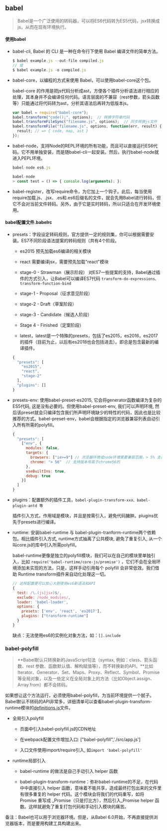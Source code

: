 ## babel

  > Babel是一个广泛使用的转码器，可以将ES6代码转为ES5代码，jsx转换成js，从而在现有环境执行。

#### 使用babel

* babel-cli, Babel 的 CLI 是一种在命令行下使用 Babel 编译文件的简单方法。

  ```js
  $ babel example.js --out-file compiled.js
  // 或
  $ babel example.js -o compiled.js
  ```

* babel-core，以编程的方式来使用 Babel，可以使用babel-core这个包。

  babel-core 的作用是把js代码分析成ast，方便各个插件分析语法进行相应的处理，其本身并不会编译任何代码。语言层面的不兼容（rest参数，箭头函数等）只能通过将代码转为ast，分析其语法后再转为低版本js。

  ```js
  var babel = require("babel-core");
  babel.transform("code();", options);  // 转换字符串代码
  babel.transformFileSync("filename.js", options);  // 同步转换js文件
  babel.transformFile("filename.js", options, function(err, result) {
    result; // => { code, map, ast }
  });
  ```

* babel-node，支持Node的REPL环境的所有功能，而且可以直接运行ES6代码。它不用单独安装，而是随babel-cli一起安装。然后，执行babel-node就进入PEPL环境。

  ```js
  babel-node es6.js

  babel-node
  > const test = () => { console.log(arguments); };
  ```

* babel-register，改写require命令，为它加上一个钩子。此后，每当使用require加载.js、.jsx、.es和.es6后缀名的文件，就会先用Babel进行转码，但它不会对当前文件转码。另外，由于它是实时转码，所以只适合在开发环境使用。

#### babel配置文件.babelrc

* presets：字段设定转码规则，官方提供一定的规则集，你可以根据需要安装。ES7不同阶段语法提案的转码规则（共有4个阶段。

  - es2015 预先加载es6编译的相关模块

  - react 需要编译jsx，需要预先加载"react"模块

  - stage-0 - Strawman（展示阶段） 对ES7一些提案的支持，Babel通过插件的方式引入，让Babel可以编译ES7代码 `transform-do-expressions、transform-function-bind`

  - stage-1 - Proposal（征求意见阶段）

  - stage-2 - Draft（草案阶段）

  - stage-3 - Candidate（候选人阶段）

  - Stage 4 - Finished（定案阶段）

  - latest，latest是一个特殊的presets，包括了es2015，es2016，es2017的插件（目前为止，以后有es2018也会包括进去）。即总是包含最新的编译插件。

  ```js
  {
    "presets": [
      "es2015",
      "react",
      "stage-2"
    ],
    "plugins": []
  }
  ```

* presets-env: 使用babel-preset-es2015, 它会将generator函数编译为复杂的ES5代码, 这是没有必要的。但使用babel-preset-env, 我们可以声明环境, 然后该preset就会只编译包含我们所声明环境缺少的特性的代码，因此也是比较推荐的方式。babel-preset-env，babel会根据指定的浏览器兼容列表自动引入所有所需的polyfill。

  ```js
  {
    "presets": [
      ["env", {
        modules: false,
        targets: {
          browsers: ["ie>=9"] // 浏览器环境或node环境需要兼容范围，> 5% 支持市场份额超过5%的浏览器
          chrome: "> 56"  // 支持版本号高于chrome56的
        },
        useBuiltIns: true,
        debug: true
      }]
    ]
  }
  ```

* plugins：配置额外的插件工具，`babel-plugin-transform-xxx、babel-plugin-antd 等`

  插件引入方式，作用域是模块，并且是按需引入，避免代码臃肿。plugins优先于presets进行编译。

* runtime: 安装babel-runtime 与 babel-plugin-tranform-runtime两个依赖包。相比插件引入方式, runtime方式抽离了公共模块, 避免了重复引入, 从一个叫core.js的库中引入所需polyfill。

  babel-runtime更像是独立的polyfill模块，我们可以在自己的模块里单独引入，比如 `require('babel-runtime/core-js/promise')` ，它们不会在全局环境添加未实现的方法，只是，这样手动引用每个 polyfill 会非常低效。我们借助 Runtime transform插件来自动化处理这一切。

  ```js
  // 这样配置便可以放心大胆使用es6新语法和API
  {
    test: /\.(js|jsx)$/,
    exclude: /node_modules/,
    loader: 'babel-loader',
    options: {
      presets: ['env', 'react', 'es2017'],
      plugins: ["transform-runtime"]
    }
  }
  ```

  缺点：无法使用es6的实例化对象方法，如：`[].include`

### babel-polyfill

> **Babel默认只转换新的JavaScript句法（syntax, 例如：class、箭头函数、rest 参数、函数默认值、解构赋值等），而不转换新的API，**比如Iterator、Generator、Set、Maps、Proxy、Reflect、Symbol、Promise等全局对象，以及一些定义在全局对象上的方法（比如Object.assign、Array.from）都不会转码。

如果想让这个方法运行，必须使用babel-polyfill，为当前环境提供一个腻子。Babel默认不转码的API非常多，详细清单可以查看babel-plugin-transform-runtime模块的[definitions.js](https://github.com/babel/babel/blob/master/packages/babel-plugin-transform-runtime/src/definitions.js)文件。

- 全局引入polyfill

  + 页面中引入babel-polyfill.js的CDN地址

  + 在webpack配置文件增加入口: ["babel-polyfill",'./src/app.js']

  + 入口文件使用import/require引入, 如`import 'babel-polyfill'`

- runtime局部引入

  + babel-runtime 的做法是自己手动引入 helper 函数

  + babel-plugin-transform-runtime：弥补babel-runtime的不足，在代码中中直接引入 helper 函数，意味着不能共享，造成最终打包出来的文件里有很多重复的 helper 代码。这个模块会将我们的代码重写，如将 Promise 重写成 _Promise（只是打比方），然后引入_Promise helper 函数。这样就避免了重复打包代码和手动引入模块的痛苦。

备注：Babel也可以用于浏览器环境。但是，从Babel 6.0开始，不再直接提供浏览器版本，而是要用构建工具构建出来。
